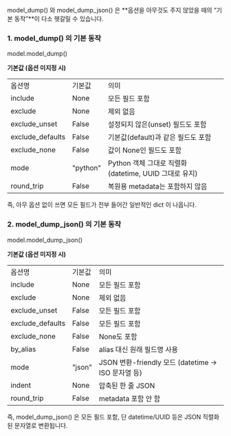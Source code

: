 
model_dump() 와 model_dump_json() 은 **옵션을 아무것도 주지 않았을 때의 “기본 동작”**이 다소 헷갈릴 수 있습니다.

### 1. model_dump() 의 기본 동작

model.model_dump()

**기본값 (옵션 미지정 시)**

|   |   |   |
|---|---|---|
|옵션명|기본값|의미|
|include|None|모든 필드 포함|
|exclude|None|제외 없음|
|exclude_unset|False|설정되지 않은(unset) 필드도 포함|
|exclude_defaults|False|기본값(default)과 같은 필드도 포함|
|exclude_none|False|값이 None인 필드도 포함|
|mode|"python"|Python 객체 그대로 직렬화 (datetime, UUID 그대로 유지)|
|round_trip|False|복원용 metadata는 포함하지 않음|

즉, 아무 옵션 없이 쓰면 모든 필드가 전부 들어간 일반적인 dict 이 나옵니다.

### 2. model_dump_json() 의 기본 동작

model.model_dump_json()

**기본값 (옵션 미지정 시)**

|   |   |   |
|---|---|---|
|옵션명|기본값|의미|
|include|None|모든 필드 포함|
|exclude|None|제외 없음|
|exclude_unset|False|모든 필드 포함|
|exclude_defaults|False|모든 필드 포함|
|exclude_none|False|None도 포함|
|by_alias|False|alias 대신 원래 필드명 사용|
|mode|"json"|JSON 변환-friendly 모드 (datetime → ISO 문자열 등)|
|indent|None|압축된 한 줄 JSON|
|round_trip|False|metadata 포함 안 함|

즉, model_dump_json() 은 모든 필드 포함, 단 datetime/UUID 등은 JSON 직렬화된 문자열로 변환됩니다.

